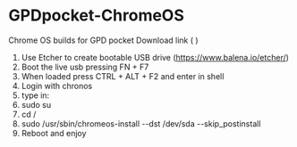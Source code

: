 # GPDpocket-ChromeOS
Chrome OS builds for GPD pocket
Download link ( )

1) Use Etcher to create bootable USB drive (https://www.balena.io/etcher/)
2) Boot the live usb pressing FN + F7
3) When loaded press CTRL + ALT + F2 and enter in shell
4) Login with chronos
5) type in:
6) sudo su
7) cd /
8) sudo   /usr/sbin/chromeos-install  --dst  /dev/sda  --skip_postinstall
9) Reboot and enjoy
